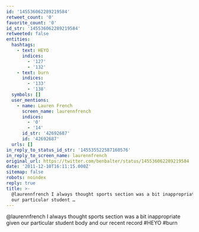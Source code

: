 ```yaml
---
id: '145536062289219584'
retweet_count: '0'
favorite_count: '0'
id_str: '145536062289219584'
retweeted: false
entities:
  hashtags:
    - text: HEYO
      indices:
        - '127'
        - '132'
    - text: burn
      indices:
        - '133'
        - '138'
  symbols: []
  user_mentions:
    - name: Lauren French
      screen_name: laurennfrench
      indices:
        - '0'
        - '14'
      id_str: '42692687'
      id: '42692687'
  urls: []
in_reply_to_status_id_str: '145535522587160576'
in_reply_to_screen_name: laurennfrench
original_url: https://twitter.com/benbalter/status/145536062289219584
date: '2011-12-10T16:11:15.000Z'
sitemap: false
robots: noindex
reply: true
title: >-
  @laurennfrench I always thought sports section was a bit inappropriate given
  our particular student …
---
```


@laurennfrench I always thought sports section was a bit inappropriate given our particular student body and our recent record #HEYO #burn